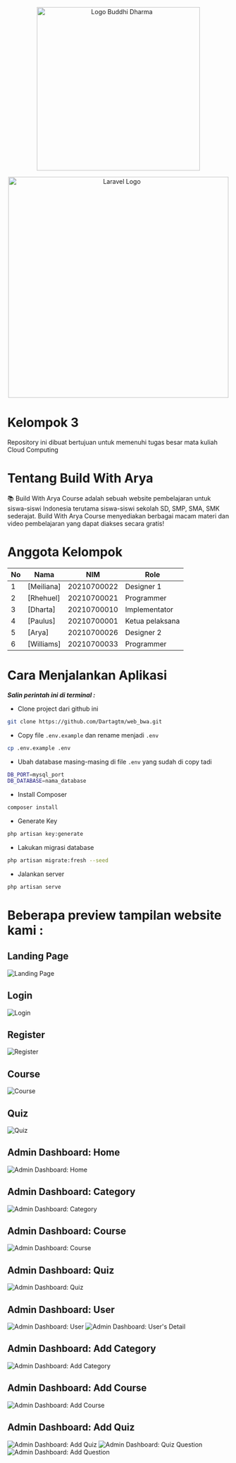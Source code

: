 <p align="center"><img src="https://sia.ubd.ac.id/images/asset/h_.png" width="370" alt="Logo Buddhi Dharma"></p>
<p align="center"><img src="https://raw.githubusercontent.com/laravel/art/master/logo-lockup/5%20SVG/2%20CMYK/1%20Full%20Color/laravel-logolockup-cmyk-red.svg" width="500" alt="Laravel Logo"></p>

# Kelompok 3

Repository ini dibuat bertujuan untuk memenuhi tugas besar mata kuliah Cloud Computing

# Tentang Build With Arya

📚 Build With Arya Course adalah sebuah website pembelajaran untuk siswa-siswi Indonesia terutama siswa-siswi sekolah SD, SMP, SMA, SMK sederajat. Build With Arya Course menyediakan berbagai macam materi dan video pembelajaran yang dapat diakses secara gratis!

# Anggota Kelompok

| No  | Nama                                                            | NIM        | Role            |
| --- | --------------------------------------------------------------- | ---------- | --------------- |
| 1   | [Meiliana]                                                      | 20210700022| Designer 1      |
| 2   | [Rhehuel]                                                       | 20210700021| Programmer      |
| 3   | [Dharta]                                                        | 20210700010| Implementator   |
| 4   | [Paulus]                                                        | 20210700001| Ketua pelaksana |
| 5   | [Arya]                                                          | 20210700026| Designer 2      |
| 6   | [Williams]                                                      | 20210700033| Programmer      |

# Cara Menjalankan Aplikasi

**_Salin perintah ini di terminal :_**

-   Clone project dari github ini

```bash
git clone https://github.com/Dartagtm/web_bwa.git
```

-   Copy file `.env.example` dan rename menjadi `.env`

```bash
cp .env.example .env
```

-   Ubah database masing-masing di file `.env` yang sudah di copy tadi

```bash
DB_PORT=mysql_port
DB_DATABASE=nama_database
```

-   Install Composer

```bash
composer install
```

-   Generate Key

```bash
php artisan key:generate
```

-   Lakukan migrasi database

```bash
php artisan migrate:fresh --seed
```

-   Jalankan server

```bash
php artisan serve
```

# Beberapa preview tampilan website kami :

## Landing Page

![Landing Page](https://raw.githubusercontent.com/SI-RPL-2023/SI4406_A_BidjiCourse/wisnu/public/img/screenshots/landing-page.png)

## Login

![Login](https://raw.githubusercontent.com/SI-RPL-2023/SI4406_A_BidjiCourse/wisnu/public/img/screenshots/login.png)

## Register

![Register](https://raw.githubusercontent.com/SI-RPL-2023/SI4406_A_BidjiCourse/wisnu/public/img/screenshots/register.png)

## Course

![Course](https://raw.githubusercontent.com/SI-RPL-2023/SI4406_A_BidjiCourse/wisnu/public/img/screenshots/course.png)

## Quiz

![Quiz](https://raw.githubusercontent.com/SI-RPL-2023/SI4406_A_BidjiCourse/wisnu/public/img/screenshots/quiz.png)

## Admin Dashboard: Home

![Admin Dashboard: Home](https://raw.githubusercontent.com/SI-RPL-2023/SI4406_A_BidjiCourse/wisnu/public/img/screenshots/admin-dashboard.png)

## Admin Dashboard: Category

![Admin Dashboard: Category](https://raw.githubusercontent.com/SI-RPL-2023/SI4406_A_BidjiCourse/wisnu/public/img/screenshots/categories-admin.png)

## Admin Dashboard: Course

![Admin Dashboard: Course](https://raw.githubusercontent.com/SI-RPL-2023/SI4406_A_BidjiCourse/wisnu/public/img/screenshots/courses-admin.png)

## Admin Dashboard: Quiz

![Admin Dashboard: Quiz](https://raw.githubusercontent.com/SI-RPL-2023/SI4406_A_BidjiCourse/wisnu/public/img/screenshots/quizzes-admin.png)

## Admin Dashboard: User

![Admin Dashboard: User](https://raw.githubusercontent.com/SI-RPL-2023/SI4406_A_BidjiCourse/wisnu/public/img/screenshots/users-admin.png)
![Admin Dashboard: User's Detail](https://raw.githubusercontent.com/SI-RPL-2023/SI4406_A_BidjiCourse/wisnu/public/img/screenshots/users-detail.png)

## Admin Dashboard: Add Category

![Admin Dashboard: Add Category](https://raw.githubusercontent.com/SI-RPL-2023/SI4406_A_BidjiCourse/wisnu/public/img/screenshots/add-category.png)

## Admin Dashboard: Add Course

![Admin Dashboard: Add Course](https://raw.githubusercontent.com/SI-RPL-2023/SI4406_A_BidjiCourse/wisnu/public/img/screenshots/add-course.png)

## Admin Dashboard: Add Quiz

![Admin Dashboard: Add Quiz](https://raw.githubusercontent.com/SI-RPL-2023/SI4406_A_BidjiCourse/wisnu/public/img/screenshots/add-quiz.png)
![Admin Dashboard: Quiz Question](https://raw.githubusercontent.com/SI-RPL-2023/SI4406_A_BidjiCourse/wisnu/public/img/screenshots/quiz-questions.png)
![Admin Dashboard: Add Question](https://raw.githubusercontent.com/SI-RPL-2023/SI4406_A_BidjiCourse/wisnu/public/img/screenshots/add-quiz-questions.png)
